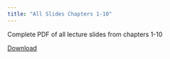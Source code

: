 ```yaml
---
title: "All Slides Chapters 1-10"
---
```


<!--more-->

Complete PDF of all lecture slides from chapters 1-10

[Download](https://drive.google.com/file/d/1jhh2Ddb5xESAC2K3ANGyu6fTG_ALGE7A/view?usp=share_link)